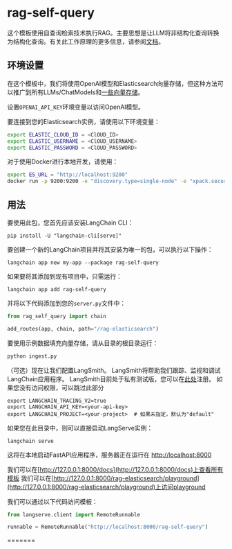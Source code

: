 # rag-self-query

这个模板使用自查询检索技术执行RAG。主要思想是让LLM将非结构化查询转换为结构化查询。有关此工作原理的更多信息，请参阅[文档](https://python.langchain.com/docs/modules/data_connection/retrievers/self_query)。

## 环境设置

在这个模板中，我们将使用OpenAI模型和Elasticsearch向量存储，但这种方法可以推广到所有LLMs/ChatModels和[一些向量存储](https://python.langchain.com/docs/integrations/retrievers/self_query/)。

设置`OPENAI_API_KEY`环境变量以访问OpenAI模型。

要连接到您的Elasticsearch实例，请使用以下环境变量：

```bash
export ELASTIC_CLOUD_ID = <ClOUD_ID>
export ELASTIC_USERNAME = <ClOUD_USERNAME>
export ELASTIC_PASSWORD = <ClOUD_PASSWORD>
```
对于使用Docker进行本地开发，请使用：

```bash
export ES_URL = "http://localhost:9200"
docker run -p 9200:9200 -e "discovery.type=single-node" -e "xpack.security.enabled=false" -e "xpack.security.http.ssl.enabled=false" docker.elastic.co/elasticsearch/elasticsearch:8.9.0
```

## 用法

要使用此包，您首先应该安装LangChain CLI：

```shell
pip install -U "langchain-cli[serve]"
```

要创建一个新的LangChain项目并将其安装为唯一的包，可以执行以下操作：

```shell
langchain app new my-app --package rag-self-query
```

如果要将其添加到现有项目中，只需运行：

```shell
langchain app add rag-self-query
```

并将以下代码添加到您的`server.py`文件中：
```python
from rag_self_query import chain

add_routes(app, chain, path="/rag-elasticsearch")
```

要使用示例数据填充向量存储，请从目录的根目录运行：
```bash
python ingest.py
```

（可选）现在让我们配置LangSmith。
LangSmith将帮助我们跟踪、监视和调试LangChain应用程序。
LangSmith目前处于私有测试版，您可以在[此处](https://smith.langchain.com/)注册。
如果您没有访问权限，可以跳过此部分

```shell
export LANGCHAIN_TRACING_V2=true
export LANGCHAIN_API_KEY=<your-api-key>
export LANGCHAIN_PROJECT=<your-project>  # 如果未指定，默认为"default"
```

如果您在此目录中，则可以直接启动LangServe实例：

```shell
langchain serve
```

这将在本地启动FastAPI应用程序，服务器正在运行在
[http://localhost:8000](http://localhost:8000)

我们可以在[http://127.0.0.1:8000/docs](http://127.0.0.1:8000/docs)上查看所有模板
我们可以在[http://127.0.0.1:8000/rag-elasticsearch/playground](http://127.0.0.1:8000/rag-elasticsearch/playground)上访问playground

我们可以通过以下代码访问模板：

```python
from langserve.client import RemoteRunnable

runnable = RemoteRunnable("http://localhost:8000/rag-self-query")
```
=======